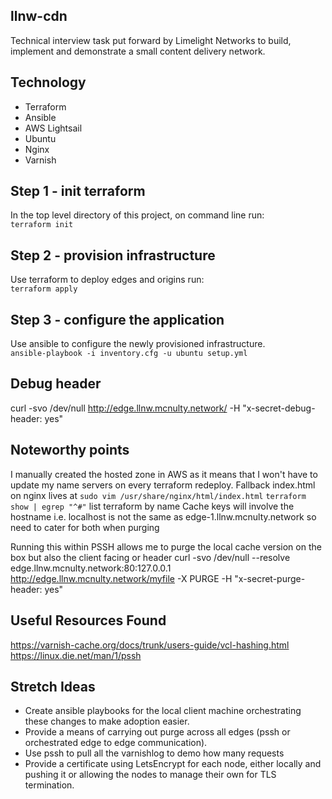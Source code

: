 ## llnw-cdn
Technical interview task put forward by Limelight Networks to build, implement and demonstrate a small content delivery network.

## Technology
- Terraform
- Ansible
- AWS Lightsail
- Ubuntu
- Nginx
- Varnish

## Step 1 - init terraform
In the top level directory of this project, on command line run:
<br/>
`terraform init`

## Step 2 - provision infrastructure
Use terraform to deploy edges and origins run:
<br/>
`terraform apply`

## Step 3 - configure the application
Use ansible to configure the newly provisioned infrastructure.
<br/>
`ansible-playbook -i inventory.cfg -u ubuntu setup.yml`

## Debug header
curl -svo /dev/null http://edge.llnw.mcnulty.network/ -H "x-secret-debug-header: yes"


## Noteworthy points
I manually created the hosted zone in AWS as it means that I won't have to update my name servers on every terraform redeploy.
Fallback index.html on nginx lives at `sudo vim /usr/share/nginx/html/index.html`
`terraform show | egrep "^#"` list terraform by name
Cache keys will involve the hostname i.e. localhost is not the same as edge-1.llnw.mcnulty.network so need to cater for both when purging

Running this within PSSH allows me to purge the local cache version on the box but also the client facing or header
curl -svo /dev/null --resolve edge.llnw.mcnulty.network:80:127.0.0.1 http://edge.llnw.mcnulty.network/myfile -X PURGE -H "x-secret-purge-header: yes"


## Useful Resources Found ###
https://varnish-cache.org/docs/trunk/users-guide/vcl-hashing.html
<br/>
https://linux.die.net/man/1/pssh


## Stretch Ideas
- Create ansible playbooks for the local client machine orchestrating these changes to make adoption easier.
- Provide a means of carrying out purge across all edges (pssh or orchestrated edge to edge communication).
- Use pssh to pull all the varnishlog to demo how many requests
- Provide a certificate using LetsEncrypt for each node, either locally and pushing it or allowing the nodes to manage their own for TLS termination.
